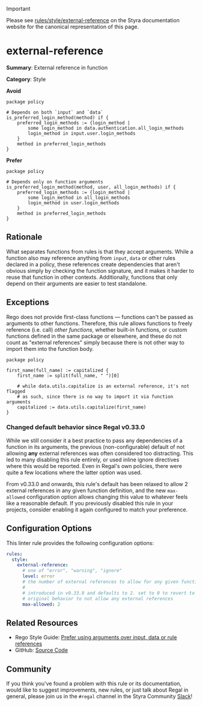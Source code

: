 > [!IMPORTANT]
> Please see [rules/style/external-reference](https://docs.styra.com/regal/rules/style/external-reference) on the Styra documentation website for the canonical representation of this page.

# external-reference

**Summary**: External reference in function

**Category**: Style

**Avoid**
```rego
package policy

# Depends on both `input` and `data`
is_preferred_login_method(method) if {
    preferred_login_methods := {login_method |
        some login_method in data.authentication.all_login_methods
        login_method in input.user.login_methods
    }
    method in preferred_login_methods
}
```

**Prefer**
```rego
package policy

# Depends only on function arguments
is_preferred_login_method(method, user, all_login_methods) if {
    preferred_login_methods := {login_method |
        some login_method in all_login_methods
        login_method in user.login_methods
    }
    method in preferred_login_methods
}
```

## Rationale

What separates functions from rules is that they accept arguments. While a function also may reference anything from
`input`, `data` or other rules declared in a policy, these references create dependencies that aren't obvious simply by
checking the function signature, and it makes it harder to reuse that function in other contexts. Additionally,
functions that only depend on their arguments are easier to test standalone.

## Exceptions

Rego does not provide first-class functions — functions can't be passed as arguments to other functions. Therefore, this
rule allows functions to freely reference (i.e. call) _other functions_, whether built-in functions, or custom functions
defined in the same package or elsewhere, and these do not count as "external references" simply because there is not
other way to import them into the function body.

```rego
package policy

first_name(full_name) := capitalized {
    first_name := split(full_name, " ")[0]

    # while data.utils.capitalize is an external reference, it's not flagged
    # as such, since there is no way to import it via function arguments
    capitalized := data.utils.capitalize(first_name)
}
```

### Changed default behavior since Regal v0.33.0

While we still consider it a best practice to pass any dependencies of a function in its arguments, the previous
(non-configurable) default of not allowing **any** external references was often considered too distracting. This led
to many disabling this rule entirely, or used inline ignore directives where this would be reported. Even in Regal's own
policies, there were quite a few locations where the latter option was used.

From v0.33.0 and onwards, this rule's default has been relaxed to allow 2 external references in any given function
definition, and the new `max-allowed` configuration option allows changing this value to whatever feels like a
reasonable default. If you previously disabled this rule in your projects, consider enabling it again configured to
match your preference.

## Configuration Options

This linter rule provides the following configuration options:

```yaml
rules:
  style:
    external-reference:
      # one of "error", "warning", "ignore"
      level: error
      # the number of external references to allow for any given function
      #
      # introduced in v0.33.0 and defaults to 2. set to 0 to revert to
      # original behavior to not allow any external references
      max-allowed: 2
```

## Related Resources

- Rego Style Guide: [Prefer using arguments over input, data or rule references](https://github.com/StyraInc/rego-style-guide#prefer-using-arguments-over-input-data-or-rule-references)
- GitHub: [Source Code](https://github.com/StyraInc/regal/blob/main/bundle/regal/rules/style/external-reference/external_reference.rego)

## Community

If you think you've found a problem with this rule or its documentation, would like to suggest improvements, new rules,
or just talk about Regal in general, please join us in the `#regal` channel in the Styra Community
[Slack](https://inviter.co/styra)!
